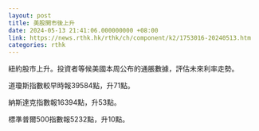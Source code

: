 ```yaml
---
layout: post
title: 美股開市後上升
date: 2024-05-13 21:41:06.000000000 +08:00
link: https://news.rthk.hk/rthk/ch/component/k2/1753016-20240513.htm
categories: rthk
---
```


紐約股市上升。投資者等候美國本周公布的通脹數據，評估未來利率走勢。

道瓊斯指數較早時報39584點，升71點。

納斯達克指數報16394點，升53點。

標準普爾500指數報5232點，升10點。
